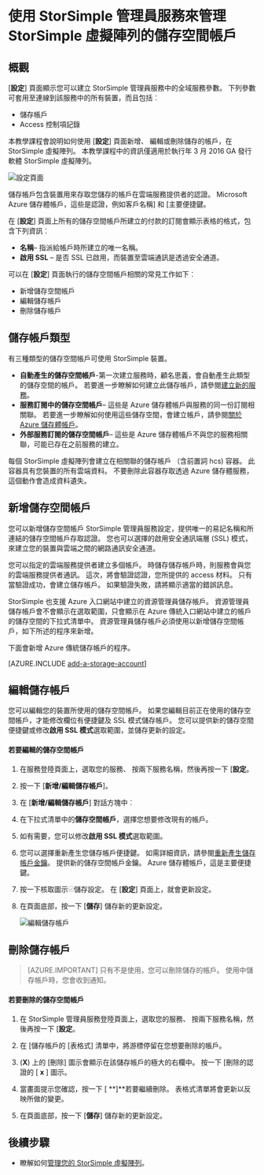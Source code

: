 <properties 
   pageTitle="管理 StorSimple 儲存帳戶 |Microsoft Azure"
   description="說明如何使用 [StorSimple 管理員設定] 頁面來新增、 編輯、 刪除，或旋轉 StorSimple 虛擬陣列相關聯的儲存空間帳戶的安全性索引鍵。"
   services="storsimple"
   documentationCenter="NA"
   authors="alkohli"
   manager="carmonm"
   editor="" />
<tags 
   ms.service="storsimple"
   ms.devlang="NA"
   ms.topic="article"
   ms.tgt_pltfrm="NA"
   ms.workload="TBD"
   ms.date="09/29/2016"
   ms.author="alkohli" />

# <a name="use-the-storsimple-manager-service-to-manage-storage-accounts-for-storsimple-virtual-array"></a>使用 StorSimple 管理員服務來管理 StorSimple 虛擬陣列的儲存空間帳戶

## <a name="overview"></a>概觀

[**設定**] 頁面顯示您可以建立 StorSimple 管理員服務中的全域服務參數。 下列參數可套用至連線到該服務中的所有裝置，而且包括︰

- 儲存帳戶 
- Access 控制項記錄 

本教學課程會說明如何使用 [**設定**] 頁面新增、 編輯或刪除儲存的帳戶，在 StorSimple 虛擬陣列。 本教學課程中的資訊僅適用於執行年 3 月 2016 GA 發行軟體 StorSimple 虛擬陣列。

 ![設定頁面](./media/storsimple-ova-manage-storage-accounts/configure_service_page.png)  

儲存帳戶包含裝置用來存取您儲存的帳戶在雲端服務提供者的認證。 Microsoft Azure 儲存體帳戶，這些是認證，例如客戶名稱] 和 [主要便捷鍵。 

在 [**設定**] 頁面上所有的儲存空間帳戶所建立的付款的訂閱會顯示表格的格式，包含下列資訊︰

- **名稱**– 指派給帳戶時所建立的唯一名稱。
- **啟用 SSL** – 是否 SSL 已啟用，而裝置至雲端通訊是透過安全通道。

可以在 [**設定**] 頁面執行的儲存空間帳戶相關的常見工作如下︰

- 新增儲存空間帳戶 
- 編輯儲存帳戶 
- 刪除儲存帳戶 


## <a name="types-of-storage-accounts"></a>儲存帳戶類型

有三種類型的儲存空間帳戶可使用 StorSimple 裝置。

- **自動產生的儲存空間帳戶**-第一次建立服務時，顧名思義，會自動產生此類型的儲存空間的帳戶。 若要進一步瞭解如何建立此儲存帳戶，請參閱[建立新的服務](storsimple-ova-manage-service.md#create-a-service)。 
- **服務訂閱中的儲存空間帳戶**– 這些是 Azure 儲存體帳戶與服務的同一份訂閱相關聯。 若要進一步瞭解如何使用這些儲存空間，會建立帳戶，請參閱[關於 Azure 儲存體帳戶](../storage/storage-create-storage-account.md)。 
- **外部服務訂閱的儲存空間帳戶**– 這些是 Azure 儲存體帳戶不與您的服務相關聯，可能已存在之前服務的建立。

每個 StorSimple 虛擬陣列會建立在相關聯的儲存帳戶 （含前置詞 hcs) 容器。 此容器具有您裝置的所有雲端資料。 不要刪除此容器存取透過 Azure 儲存體服務，這個動作會造成資料遺失。

## <a name="add-a-storage-account"></a>新增儲存空間帳戶

您可以新增儲存空間帳戶 StorSimple 管理員服務設定，提供唯一的易記名稱和所連結的儲存空間帳戶存取認證。 您也可以選擇的啟用安全通訊端層 (SSL) 模式，來建立您的裝置與雲端之間的網路通訊安全通道。

您可以指定的雲端服務提供者建立多個帳戶。 時儲存儲存帳戶時，則服務會與您的雲端服務提供者通訊。 這次，將會驗證認證，您所提供的 access 材料。 只有當驗證成功，會建立儲存帳戶。 如果驗證失敗，請將顯示適當的錯誤訊息。

StorSimple 也支援 Azure 入口網站中建立的資源管理員儲存帳戶。 資源管理員儲存帳戶會不會顯示在選取範圍，只會顯示在 Azure 傳統入口網站中建立的帳戶的儲存空間的下拉式清單中。 資源管理員儲存帳戶必須使用以新增儲存空間帳戶，如下所述的程序來新增。

下面會新增 Azure 傳統儲存帳戶的程序。

[AZURE.INCLUDE [add-a-storage-account](../../includes/storsimple-ova-configure-new-storage-account.md)]

## <a name="edit-a-storage-account"></a>編輯儲存帳戶

您可以編輯您的裝置所使用的儲存空間帳戶。 如果您編輯目前正在使用的儲存空間帳戶，才能修改欄位有便捷鍵及 SSL 模式儲存帳戶。 您可以提供新的儲存空間便捷鍵或修改**啟用 SSL 模式**選取範圍，並儲存更新的設定。

#### <a name="to-edit-a-storage-account"></a>若要編輯的儲存空間帳戶

1. 在服務登陸頁面上，選取您的服務、 按兩下服務名稱，然後再按一下 [**設定**。

2. 按一下 [**新增/編輯儲存帳戶**]。

3. 在 [**新增/編輯儲存帳戶**] 對話方塊中︰

  1. 在下拉式清單中的**儲存空間帳戶**，選擇您想要修改現有的帳戶。 
  2. 如有需要，您可以修改**啟用 SSL 模式**選取範圍。
  3. 您可以選擇重新產生您儲存帳戶便捷鍵。 如需詳細資訊，請參閱[重新產生儲存帳戶金鑰](storage-create-storage-account.md#manage-your-storage-access-keys)。 提供新的儲存空間帳戶金鑰。 Azure 儲存體帳戶，這是主要便捷鍵。 
  4. 按一下核取圖示![核取圖示](./media/storsimple-ova-manage-storage-accounts/checkicon.png)儲存設定。 在 [**設定**] 頁面上，就會更新設定。 
  5. 在頁面底部，按一下 [**儲存**] 儲存新的更新設定。 

     ![編輯儲存帳戶](./media/storsimple-ova-manage-storage-accounts/modifyexistingstorageaccount.png)
  
## <a name="delete-a-storage-account"></a>刪除儲存帳戶

> [AZURE.IMPORTANT] 只有不是使用，您可以刪除儲存的帳戶。 使用中儲存帳戶時，您會收到通知。

#### <a name="to-delete-a-storage-account"></a>若要刪除的儲存空間帳戶

1. 在 StorSimple 管理員服務登陸頁面上，選取您的服務、 按兩下服務名稱，然後再按一下 [**設定**。

2. 在 [儲存帳戶的 [表格式] 清單中，將游標停留在您想要刪除的帳戶。

3. (**X**) 上的 [刪除] 圖示會顯示在該儲存帳戶的極大的右欄中。 按一下 [刪除的認證的 [ **x** ] 圖示。

4. 當畫面提示您確認，按一下 [ **]**若要繼續刪除。 表格式清單將會更新以反映所做的變更。

5. 在頁面底部，按一下 [**儲存**] 儲存新的更新設定。


## <a name="next-steps"></a>後續步驟

- 瞭解如何[管理您的 StorSimple 虛擬陣列](storsimple-ova-web-ui-admin.md)。

